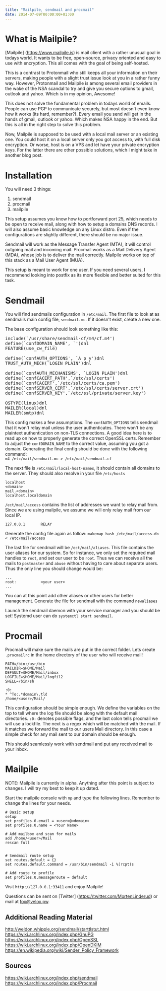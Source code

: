```yaml
---
title: "Mailpile, sendmail and procmail"
date: 2014-07-09T00:00:00+01:00
---
```

<link rel="alternate" type="application/rss+xml" title="{{ site.name }}" href="{{ site.url }}/feed.xml">


What is Mailpile?
=================

[Mailpile] (https://www.mailpile.is) is mail client with a rather unusual goal 
in todays world. It wants to be free, open-source, privacy oriented and easy to
use with encryption. This all comes with the goal of being self-hosted.

This is a contrast to Protonmail who still keeps all your information on their
servers, making people with a slight trust issue look at you in a rather funny
way. However, Protonmail and Mailpile is among several email providers in the
wake of the NSA scandal to try and give you secure options to gmail, outlook and
yahoo. Which is in my opinion, Awesome!

This does not solve the fundamental problem in todays world of emails. People 
can use PGP to communicate securely, but most doesn't even know how it works (its
hard, remember?). Every email you send will get in the hands of gmail, outlook
or yahoo. Which makes NSA happy in the end. But this is all in the right step to
solve this problem.

Now, Mailpile is supposed to be used with a local mail server or an existing
one. You could host it on a local server only you got access to, with full disk
encryption. Or worse, host is on a VPS and let have your private encryption keys.
For the latter there are other possible solutions, which I might take in another
blog post.


Installation
============

You will need 3 things:  
  1. sendmail  
  2. procmail  
  3. mailpile  

This setup assumes you know how to portforward port 25, which needs to be open
to receive mail, along with how to setup a domains DNS records. I will also 
assume basic knowledge on any Linux distro. Even if the configurations are 
slightly different, there should be no major issue.

Sendmail will work as the Message Transfer Agent (MTA), it will control
outgoing mail and incoming mail. Procmail works as a Mail Delivery Agent 
(MDA), whose job is to deliver the mail correctly. Mailpile works on top of this
stack as a Mail User Agent (MUA).

This setup is meant to work for one user. If you need several users, I recommend
looking into postfix as its more flexible and better suited for this task. 
  
  
Sendmail  
========  
  
You will find sendmails configuration  in `/etc/mail`. The first file to look 
at as sendmails main config file, `sendmail.mc`. If it doesn't exist, create a 
new one.

The base configuration should look something like this:

<pre>
include(`/usr/share/sendmail-cf/m4/cf.m4')
define(`confDOMAIN_NAME', `<DOMAIN>')dnl
FEATURE(use_cw_file)

define(`confAUTH_OPTIONS', `A p y')dnl
TRUST_AUTH_MECH(`LOGIN PLAIN')dnl

define(`confAUTH_MECHANISMS', `LOGIN PLAIN')dnl
define(`confCACERT_PATH',`/etc/ssl/certs')
define(`confCACERT',`/etc/ssl/certs/ca.pem')
define(`confSERVER_CERT',`/etc/ssl/certs/server.crt')
define(`confSERVER_KEY',`/etc/ssl/private/server.key')

OSTYPE(linux)dnl
MAILER(local)dnl
MAILER(smtp)dnl
</pre>

This config makes a few assumptions. The `confAUTH_OPTIONS` tells sendmail that
it won't relay mail unless the user authenticates. There won't be any plaintext
authentication on non-TLS connections. A good idea here is to read up on how to
properly generate the correct OpenSSL certs. Remember to adjust the 
`confDOMAIN_NAME` to the correct value, assuming you got a domain. Generating 
the final config should be done with the following command:  
`m4 /etc/mail/sendmail.mc > /etc/mail/sendmail.cf`

The next file is  `/etc/mail/local-host-names`, it should contain all domains to
the server. They should also resolve in your file `/etc/hosts`
  
```  
localhost
<domain>
mail.<domain>
localhost.localdomain
```
  
`/ect/mail/access` contains the list of addresses we want to relay mail from.
Since we are using mailpile, we assume we will only relay mail from our 
local IP.
  
```
127.0.0.1       RELAY
```
  
Generate the config file again as follow:
`makemap hash /etc/mail/access.db < /etc/mail/access`

The last file for sendmail will be `/ect/mail/aliases`.
This file contains the user aliases for our system. So for instance, we only
set the required mail handles to `root`, and set our user to be `root`.
Thus we can receive all the mails to `postmaster` and  `abuse` without having
to care about separate users.
Thus the only line you should change would be:
  
```
...
root:           <your user>
...
```
  
You can at this point add other aliases or other users for better management.
Generate the file for sendmail with the command `newaliases`

Launch the sendmail daemon with your service manager and you should be set!
Systemd user can do `systemctl start sendmail`.


Procmail 
======== 

Procmail will make sure the mails are put in the correct folder. Lets create
`.procmailrc` in the home directory of the user who will receive mail!
  
```
PATH=/bin:/usr/bin
MAILDIR=$HOME/Mail
DEFAULT=$HOME/Mail/inbox
LOGFILE=$HOME/Mail/logfil2
SHELL=/bin/sh

:0:
* ^To:.*domain\.tld
/home/<user>/Mail/
```

This configuration should be simple enough. We define the variables on the top
to tell where the log file should be along with the default mail directories.
`:0:` denotes possible flags, and the last colon tells procmail we will use a
lockfile.
The next is a regex which will be matched with the mail. If it matches we
forward the mail to our users Mail directory. In this case a simple check
for any mail sent to our domain should be enough.

This should seamlessly work with sendmail and put any received mail to your
inbox.


Mailpile
========

NOTE: Mailpile is currently in alpha. Anything after this point is subject to
changes. I will try my best to keep it up dated.

Start the mailpile console with `mp` and type the following lines. Remember to 
change the lines for your needs.

```
# Basic setup
setup
set profiles.0.email = <user>@<domain>
set profiles.0.name = <Your Name>

# Add mailbox and scan for mails
add /home/<user>/Mail
rescan full


# Sendmail route setup
set routes.default = {}
set routes.default.command = /usr/bin/sendmail -i %(rcpt)s

# Add route to profile
set profiles.0.messageroute = default
```

Visit `http://127.0.0.1:33411` and enjoy Mailpile!

Questions can be sent on [Twitter] (https://twitter.com/MortenLinderud)
or mail at [fox@velox.pw](mailto:fox@velox.pw).

## Additional Reading Material
http://weldon.whipple.org/sendmail/starttlstut.html
https://wiki.archlinux.org/index.php/GnuPG
https://wiki.archlinux.org/index.php/OpenSSL
https://wiki.archlinux.org/index.php/OpenDKIM
https://en.wikipedia.org/wiki/Sender_Policy_Framework

## Sources
https://wiki.archlinux.org/index.php/sendmail
https://wiki.archlinux.org/index.php/Procmail

